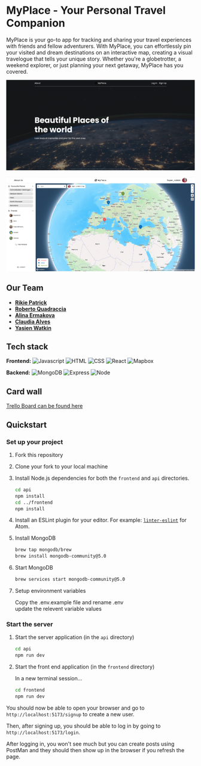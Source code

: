 # MyPlace - Your Personal Travel Companion

MyPlace is your go-to app for tracking and sharing your travel experiences with friends and fellow adventurers. With MyPlace, you can effortlessly pin your visited and dream destinations on an interactive map, creating a visual travelogue that tells your unique story. Whether you're a globetrotter, a weekend explorer, or just planning your next getaway, MyPlace has you covered.

![My Place](./myplace-welcome.png)

![Map](./myplace-map.png)

## Our Team

* **[Rikie Patrick](https://github.com/1sAndZeros)**
* **[Roberto Quadraccia](https://github.com/super-robbin)**
* **[Alina Ermakova](https://github.com/alalinaermakova)**
* **[Claudia Alves](https://github.com/claudiasalves)**
* **[Yasien Watkin](https://github.com/originalbinaryhustler)**

## Tech stack

**Frontend:**
![Javascript](https://img.shields.io/badge/Javascript-yellow?logo=javascript)
![HTML](https://img.shields.io/badge/HTML-orange?logo=HTML)
![CSS](https://img.shields.io/badge/CSS-blue?logo=CSS)
![React](https://img.shields.io/badge/React-grey?logo=React)
![Mapbox](https://img.shields.io/badge/Mapbox-000000.svg?style=for-the-badge&logo=Mapbox&logoColor=white)

**Backend:**
![MongoDB](https://img.shields.io/badge/MongoDB-green?logo=MongoDB)
![Express](https://img.shields.io/badge/Express-black?logo=Express)
![Node](https://img.shields.io/badge/Node-darkgreen?logo=Node)

## Card wall

[Trello Board can be found here](https://trello.com/b/64cE4eZx/myplace)

## Quickstart

### Set up your project

1. Fork this repository
2. Clone your fork to your local machine
3. Install Node.js dependencies for both the `frontend` and `api` directories.

   ```bash
   cd api
   npm install
   cd ../frontend
   npm install
   ```

4. Install an ESLint plugin for your editor. For example: [`linter-eslint`](https://github.com/AtomLinter/linter-eslint) for Atom.

5. Install MongoDB

   ```bash
   brew tap mongodb/brew
   brew install mongodb-community@5.0
   ```

6. Start MongoDB

   ```bash
   brew services start mongodb-community@5.0
   ```

7. Setup environment variables

   Copy the .env.example file and rename .env  
   update the relevent variable values

### Start the server

1. Start the server application (in the `api` directory)

   ```bash
   cd api
   npm run dev
   ```

2. Start the front end application (in the `frontend` directory)

   In a new terminal session...

   ```bash
   cd frontend
   npm run dev
   ```

You should now be able to open your browser and go to `http://localhost:5173/signup` to create a new user.

Then, after signing up, you should be able to log in by going to `http://localhost:5173/login`.

After logging in, you won't see much but you can create posts using PostMan and they should then show up in the browser if you refresh the page.
